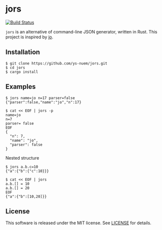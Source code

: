 # jors

[![Build Status](https://travis-ci.org/ys-nuem/jors.svg?branch=master)](https://travis-ci.org/ys-nuem/jors)

`jors` is an alternative of command-line JSON generator, written in Rust.
This project is inspired by [jo](https://github.com/jpmens/jo).

## Installation

```shell-session
$ git clone https://github.com/ys-nuem/jors.git
$ cd jors
$ cargo install
```

## Examples

```shell-session
$ jors name=jo n=17 parser=false
{"parser":false,"name":"jo","n":17}
```

```shell-session
$ cat << EOF | jors -p
name=jo
n=7
parser= false
EOF
{
  "n": 7,
  "name": "jo",
  "parser": false
}
```

Nested structure

```shell-session
$ jors a.b.c=10
{"a":{"b":{"c":10}}}

$ cat << EOF | jors
a.b.[] = 10
a.b.[] = 20
EOF
{"a":{"b":[10,20]}}
```

## License
This software is released under the MIT license.
See [LICENSE](LICENSE) for details.
